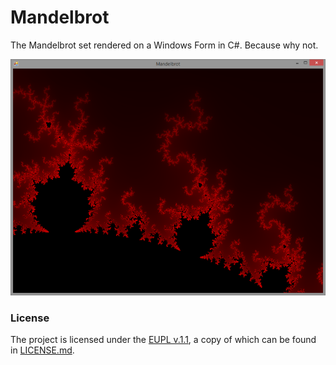 Mandelbrot
==========

The Mandelbrot set rendered on a Windows Form in C#. Because why not. 

![](screenshot.png)

### License

The project is licensed under the [EUPL v.1.1](https://joinup.ec.europa.eu/software/page/eupl/licence-eupl), a copy of which can be found in [LICENSE.md](LICENSE.md).